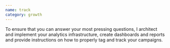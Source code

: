 ```yaml
---
name: track
category: growth
---
```

To ensure that you can answer your most pressing questions, I architect and implement your analytics infrastructure, create dashboards and reports and provide instructions on how to properly tag and track your campaigns. 
